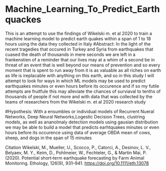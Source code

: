 # Machine_Learning_To_Predict_Earthquackes
This is an attempt to use the findings of Wikelski m. et al 2020 to train a machine learning model to predict earth quakes within a span of 1 to 18 hours using the data they collected in Italy
#Abstract:
In the light of the recent tragedies that occured in Turkey and Syria from earthquakes that cuased the death of thousands in mere seconds 
we are left in a frankenstien of a reminder that our lives may at a whim of a second be in threat of an event that is well beyond our means 
of prevention and so every moment that is spent to run away from it is as valuable as all riches on earth as life is ireplacable with anything on this earth, 
and so in this study I will attempt to look for ways in which ML models may be used to predict earthquakes minutes or even hours before its occurence and if so 
my futile attempts are fruitfule this may alleviate the chances of surviaval to tenths of thousands of people if not more and with data that was collected 
by the teams of researchers from the Wikelski m. et al 2020 research study 

#Hypothesis:
With a ensumbles or individual models of Recurrent Nueral Networks, Deep Neural Networks,Logestic Decision Trees, clustring models, as well as ananolmaly detection models using gausian distribution
we may be able to build a model that predicts earhtquakes minutes or even hours before its occurence using data of average OBDA mean of cows, sheep, and dogs in the span of 15 minutes

Citation 
Wikelski, M., Mueller, U., Scocco, P., Catorci, A., Desinov, L. V., Belyaev, M. Y., Keim, D., Pohlmeier, W., Fechteler, G., &amp; Martin Mai, P. (2020). 
Potential short‐term earthquake forecasting by Farm Animal Monitoring. Ethology, 126(9), 931–941. https://doi.org/10.1111/eth.13078 
